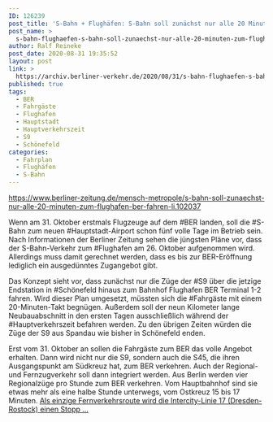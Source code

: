 ```yaml
---
ID: 126239
post_title: 'S-Bahn + Flughäfen: S-Bahn soll zunächst nur alle 20 Minuten zum Flughafen BER fahren, aus Berliner Zeitung'
post_name: >
  s-bahn-flughaefen-s-bahn-soll-zunaechst-nur-alle-20-minuten-zum-flughafen-ber-fahren-aus-berliner-zeitung
author: Ralf Reineke
post_date: 2020-08-31 19:35:52
layout: post
link: >
  https://archiv.berliner-verkehr.de/2020/08/31/s-bahn-flughaefen-s-bahn-soll-zunaechst-nur-alle-20-minuten-zum-flughafen-ber-fahren-aus-berliner-zeitung/
published: true
tags:
  - BER
  - Fahrgäste
  - Flughafen
  - Hauptstadt
  - Hauptverkehrszeit
  - S9
  - Schönefeld
categories:
  - Fahrplan
  - Flughäfen
  - S-Bahn
---
```

https://www.berliner-zeitung.de/mensch-metropole/s-bahn-soll-zunaechst-nur-alle-20-minuten-zum-flughafen-ber-fahren-li.102037

Wenn am 31. Oktober erstmals Flugzeuge auf dem #BER landen, soll die #S-Bahn zum neuen #Hauptstadt-Airport schon fünf volle Tage im Betrieb sein. Nach Informationen der Berliner Zeitung sehen die jüngsten Pläne vor, dass der S-Bahn-Verkehr zum #Flughafen am 26. Oktober aufgenommen wird. Allerdings muss damit gerechnet werden, dass es bis zur BER-Eröffnung lediglich ein ausgedünntes Zugangebot gibt.

Das Konzept sieht vor, dass zunächst nur die Züge der #S9 über die jetzige Endstation in #Schönefeld hinaus zum Bahnhof Flughafen BER Terminal 1-2 fahren. Wird dieser Plan umgesetzt, müssten sich die #Fahrgäste mit einem 20-Minuten-Takt begnügen. Außerdem soll der neun Kilometer lange Neubauabschnitt in den ersten Tagen ausschließlich während der #Hauptverkehrszeit befahren werden. Zu den übrigen Zeiten würden die Züge der S9 aus Spandau wie bisher in Schönefeld enden.

Erst vom 31. Oktober an sollen die Fahrgäste zum BER das volle Angebot erhalten. Dann wird nicht nur die S9, sondern auch die S45, die ihren Ausgangspunkt am Südkreuz hat, zum BER verkehren. Auch der Regional- und Fernzugverkehr soll dann integriert werden. Aus Berlin werden vier Regionalzüge pro Stunde zum BER verkehren. Vom Hauptbahnhof sind sie etwas mehr als eine halbe Stunde unterwegs, vom Ostkreuz 15 bis 17 Minuten. <a href="https://www.berliner-zeitung.de/mensch-metropole/s-bahn-soll-zunaechst-nur-alle-20-minuten-zum-flughafen-ber-fahren-li.102037">Als einzige Fernverkehrsroute wird die Intercity-Linie 17 (Dresden-Rostock) einen Stopp ...</a>